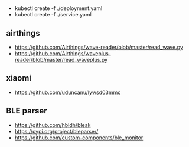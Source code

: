 #  
* kubectl create -f ./deployment.yaml
* kubectl create -f ./service.yaml

## airthings
* https://github.com/Airthings/wave-reader/blob/master/read_wave.py
* https://github.com/Airthings/waveplus-reader/blob/master/read_waveplus.py

## xiaomi
* https://github.com/uduncanu/lywsd03mmc

## BLE parser
* https://github.com/hbldh/bleak
* https://pypi.org/project/bleparser/
* https://github.com/custom-components/ble_monitor